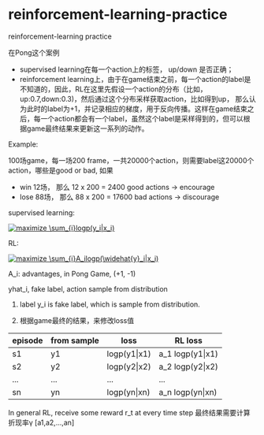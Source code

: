 # reinforcement-learning-practice
reinforcement-learning practice

在Pong这个案例
* supervised learning在每一个action上的标签， up/down 是否正确；
* reinforcement learning上，由于在game结束之前，每一个action的label是不知道的，因此，RL在这里先假设一个action的分布（比如，up:0.7,down:0.3)，然后通过这个分布采样获取action，比如得到up， 那么认为此时的label为+1，并记录相应的梯度，用于反向传播。这样在game结束之后，每一个action都会有一个label，虽然这个label是采样得到的，但可以根据game最终结果来更新这一系列的动作。


Example:

100场game，每一场200 frame，一共20000个action，则需要label这20000个action，哪些是good or bad, 如果
* win 12场， 那么 12 x 200 = 2400 good actions -> encourage
* lose 88场， 那么 88 x 200 = 17600 bad actions -> discourage


supervised learning: 

<a href="https://www.codecogs.com/eqnedit.php?latex=maximize&space;\sum_{i}logp(y_i|x_i)" target="_blank"><img src="https://latex.codecogs.com/gif.latex?maximize&space;\sum_{i}logp(y_i|x_i)" title="maximize \sum_{i}logp(y_i|x_i)" /></a>

RL:

<a href="https://www.codecogs.com/eqnedit.php?latex=maximize&space;\sum_{i}A_ilogp(\widehat{y}_i|x_i)" target="_blank"><img src="https://latex.codecogs.com/gif.latex?maximize&space;\sum_{i}A_ilogp(\widehat{y}_i|x_i)" title="maximize \sum_{i}A_ilogp(\widehat{y}_i|x_i)" /></a>

A_i: advantages, in Pong Game, (+1, -1)

yhat_i, fake label, action sample from distribution

1) label y_i is fake label, which is sample from distribution.

2) 根据game最终的结果，来修改loss值

episode  | from sample | loss | RL loss
  ------------- | -------------|------------- | -------------
s1  | y1 |  logp(y1\|x1) | a_1 logp(y1\|x1)
s2  | y2 |  logp(y2\|x2) | a_2 logp(y2\|x2)
...  | ... | ... | ...
sn  | yn |  logp(yn\|xn) | a_n logp(yn\|xn)

In general RL, receive some reward r_t at every time step
最终结果需要计算折现率γ  \[a1,a2,...,an\]

 
 
 
 
